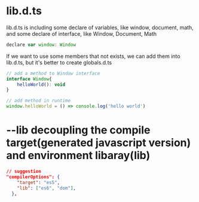 # lib.d.ts
lib.d.ts is including some declare of variables, like window, document, math, and some declare of interface, like Window, Document, Math
```javascript
declare var window: Window
```
If we want to use some members that not exists, we can add them into lib.d.ts, but it's better to create globals.d.ts
```javascript
// add a method to Window interface
interface Window{
    helloWorld(): void
}

// add method in runtime
window.helloWorld = () => console.log('hello world')
```

# --lib decoupling the compile target(generated javascript version) and environment libaray(lib)
```json
// suggestion
"compilerOptions": {
    "target": "es5",
    "lib": ["es6", "dom"],
  },
```

